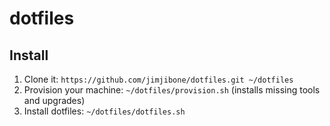 dotfiles
========

Install
-------

1. Clone it: `https://github.com/jimjibone/dotfiles.git ~/dotfiles`
2. Provision your machine: `~/dotfiles/provision.sh` (installs missing tools and upgrades)
3. Install dotfiles: `~/dotfiles/dotfiles.sh`
